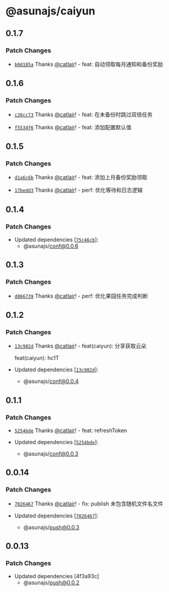 # @asunajs/caiyun

## 0.1.7

### Patch Changes

- [`b0d185a`](https://github.com/asunajs/asuna/commit/b0d185a93aba98aa9fa6e5add3c428120af5e51a) Thanks [@catlair](https://github.com/catlair)! - feat: 自动领取每月通知和备份奖励

## 0.1.6

### Patch Changes

- [`c26cc73`](https://github.com/asunajs/asuna/commit/c26cc73adbedda6c08b05a769cd261b3b1838194) Thanks [@catlair](https://github.com/catlair)! - feat: 在未备份时跳过双倍任务

- [`f5534f6`](https://github.com/asunajs/asuna/commit/f5534f68dfb21879574256c3b798d3fb7db6870d) Thanks [@catlair](https://github.com/catlair)! - feat: 添加配置默认值

## 0.1.5

### Patch Changes

- [`d1a6c6b`](https://github.com/asunajs/as/commit/d1a6c6ba6cd1ee1eb2ee52342f6224ac0e5463c0) Thanks [@catlair](https://github.com/catlair)! - feat: 添加上月备份奖励领取

- [`17bedd3`](https://github.com/asunajs/as/commit/17bedd3264713d2386c2e0717845c3fcec93542b) Thanks [@catlair](https://github.com/catlair)! - perf: 优化等待和日志逻辑

## 0.1.4

### Patch Changes

- Updated dependencies [[`75c46cb`](https://github.com/asunajs/as/commit/75c46cbf4dc1b5ad7d40245479f26f1c553f033c)]:
  - @asunajs/conf@0.0.6

## 0.1.3

### Patch Changes

- [`d866739`](https://github.com/asunajs/as/commit/d866739fb1291e9e1d40ca2e08f2e9cede211319) Thanks [@catlair](https://github.com/catlair)! - perf: 优化果园任务完成判断

## 0.1.2

### Patch Changes

- [`13c982d`](https://github.com/asunajs/asign/commit/13c982d6931e04cbeb84516202f532d845eae684) Thanks [@catlair](https://github.com/catlair)! - feat(caiyun): 分享获取云朵

  feat(caiyun): hc1T

- Updated dependencies [[`13c982d`](https://github.com/asunajs/asign/commit/13c982d6931e04cbeb84516202f532d845eae684)]:
  - @asunajs/conf@0.0.4

## 0.1.1

### Patch Changes

- [`5254bde`](https://github.com/asunajs/asign/commit/5254bde5c123c83dd2791e9e8f701623f08274e6) Thanks [@catlair](https://github.com/catlair)! - feat: refreshToken

- Updated dependencies [[`5254bde`](https://github.com/asunajs/asign/commit/5254bde5c123c83dd2791e9e8f701623f08274e6)]:
  - @asunajs/conf@0.0.3

## 0.0.14

### Patch Changes

- [`7026467`](https://github.com/asunajs/asign/commit/702646775ef268fc2d3346cfba46a948b4ae06a9) Thanks [@catlair](https://github.com/catlair)! - fix: publish 未包含随机文件名文件

- Updated dependencies [[`7026467`](https://github.com/asunajs/asign/commit/702646775ef268fc2d3346cfba46a948b4ae06a9)]:
  - @asunajs/push@0.0.3

## 0.0.13

### Patch Changes

- Updated dependencies [4f3a93c]
  - @asunajs/push@0.0.2
